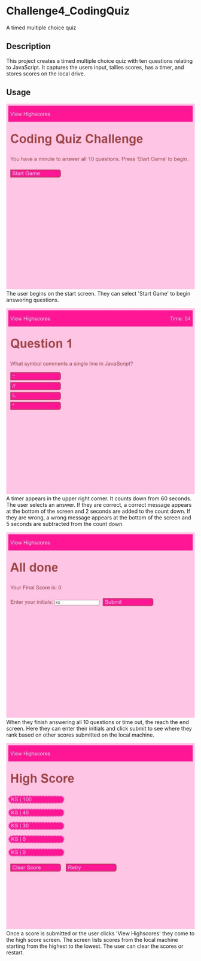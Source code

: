 # Challenge4_CodingQuiz
A timed multiple choice quiz

## Description
This project creates a timed multiple choice quiz with ten questions relating to JavaScript. It captures the users input, tallies scores, has a timer, and stores scores on the local drive.

## Usage
![start](/Assets/startScreen.jpeg)
The user begins on the start screen. They can select 'Start Game' to begin answering questions.

![question](/Assets/questionScreen.jpeg)
A timer appears in the upper right corner. It counts down from 60 seconds. The user selects an answer. If they are correct, a correct message appears at the bottom of the screen and 2 seconds are added to the count down. If they are wrong, a wrong message appears at the bottom of the screen and 5 seconds are subtracted from the count down.

![end](/Assets/endScreen.jpeg)
When they finish answering all 10 questions or time out, the reach the end screen. Here they can enter their initials and click submit to see where they rank based on other scores submitted on the local machine.

![high score](/Assets/highScoreScreen.jpeg)
Once a score is submitted or the user clicks 'View Highscores' they come to the high score screen. The screen lists scores from the local machine starting from the highest to the lowest. The user can clear the scores or restart.